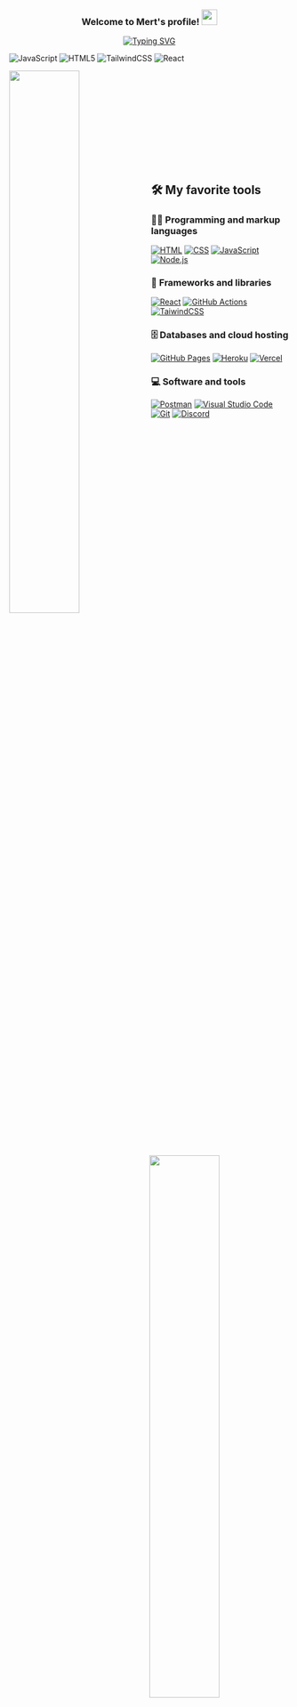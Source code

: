 <h3 align="center">
  Welcome to Mert's profile!
  <img src="https://media.giphy.com/media/hvRJCLFzcasrR4ia7z/giphy.gif" width="28">
</h3>

<p align=center> 
  <a href="https://git.io/typing-svg"><img src="https://readme-typing-svg.demolab.com?font=Fira+Code&size=25&pause=1000&background=ED5CFF00&center=true&vCenter=true&width=435&lines=Always+Learning+New+Things;Front-End+Developer" alt="Typing SVG" /></a>
</p>





![JavaScript](https://img.shields.io/badge/javascript-%23323330.svg?style=for-the-badge&logo=javascript&logoColor=%23F7DF1E)
![HTML5](https://img.shields.io/badge/html5-%23E34F26.svg?style=for-the-badge&logo=html5&logoColor=white)
![TailwindCSS](https://img.shields.io/badge/tailwindcss-%2338B2AC.svg?style=for-the-badge&logo=tailwind-css&logoColor=white)
![React](https://img.shields.io/badge/react-%2320232a.svg?style=for-the-badge&logo=react&logoColor=%2361DAFB)


<img align="left" width = "50%" src="https://github-readme-stats.vercel.app/api?username=mertayda&show_icons=true&theme=radical"/>
<img align="right" width = "50%"  src="https://github-readme-stats.vercel.app/api/top-langs/?username=mertayda&layout=compact"/>

<br></br>
<br></br>
<br></br>
<br></br>
<br></br>




## 🛠️ My favorite tools

### 👨‍💻 Programming and markup languages


<p align="left">
<a href="#"><img alt="HTML" src="https://img.shields.io/badge/HTML-E34F26.svg?logo=html5&logoColor=white"></a>
<a href="#"><img alt="CSS" src="https://img.shields.io/badge/CSS-1572B6.svg?logo=css3&logoColor=white"></a>
<a href="#"><img alt="JavaScript" src="https://img.shields.io/badge/JavaScript-F7DF1E.svg?logo=javascript&logoColor=black"></a>
<a href="#"><img alt="Node.js" src="https://img.shields.io/badge/Node.js-43853D.svg?logo=node.js&logoColor=white"></a>
</p>



### 🧰 Frameworks and libraries

<p align="left">
 <a href="#"><img alt="React" src="https://img.shields.io/badge/React-20232a.svg?logo=react&logoColor=%2361DAFB"></a>
 <a href="#"><img alt="GitHub Actions" src="https://img.shields.io/badge/GitHub%20Actions-2671E5.svg?logo=github%20actions&logoColor=white"></a>
 <a href="#"><img alt="TaiwindCSS" src="https://img.shields.io/badge/tailwindcss-%2338B2AC.svg?style=for-the-badge&logo=tailwind-css&logoColor=white"></a>
<p>


 ### 🗄️ Databases and cloud hosting
  
 <p align="left">
 <a href="#"><img alt="GitHub Pages" src="https://img.shields.io/badge/GitHub%20Pages-327FC7.svg?logo=github&logoColor=white"></a>
 <a href="#"><img alt="Heroku" src="https://img.shields.io/badge/Heroku-430098.svg?logo=heroku&logoColor=white"></a>
 <a href="#"><img alt="Vercel" src="https://img.shields.io/badge/Vercel-000000.svg?logo=vercel&logoColor=white"></a>
<p>
 

 
 ### 💻 Software and tools
 
  <p align="left">
 <a href="#"><img alt="Postman" src="https://img.shields.io/badge/Postman-FF6C37?logo=postman&logoColor=white"></a>
 <a href="#"><img alt="Visual Studio Code" src="https://img.shields.io/badge/Visual%20Studio%20Code-0078d7.svg?logo=visual-studio-code&logoColor=white"></a>
 <a href="#"><img alt="Git" src="https://img.shields.io/badge/Git-F05033.svg?logo=git&logoColor=white"></a>
 <a href="#"><img alt="Discord" src="https://img.shields.io/badge/-Discord-5865F2.svg?logo=discord&logoColor=white"></a>
</p>
  

 
 
 
 
